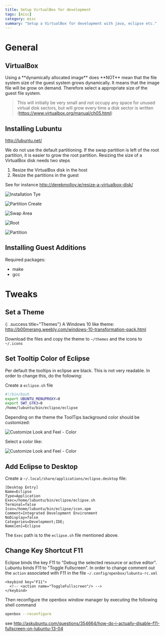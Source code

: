 ```yaml
---
title: Setup VirtualBox for development
tags: [misc]
category: misc
summary: "Setup a VirtualBox for development with java, eclipse etc."
---
```


# General

## VirtualBox

<div class="danger" title="Dynamically allocated image" markdown="1">
Using a **dynamically allocated image** does **NOT** mean that the file system size of the guest system grows dynamically. It means that the image file will be grow on demand. Therefore select a appropriate size of the guest file system. 

> This will initially be very small and not occupy any space for unused virtual disk sectors, but will grow every time a disk sector is written  
(https://www.virtualbox.org/manual/ch05.html) 

</div>

## Installing Lubuntu

<http://lubuntu.net/>

<div class="success" title="Partition" markdown="1">
We do not use the default partitioning. If the swap partition is left of the root partition, it is easier to grow the root partition. Resizing the size of a VirtualBox disk needs two steps

1. Resize the VirtualBox disk in the host
2. Resize the partitions in the guest

See for instance <http://derekmolloy.ie/resize-a-virtualbox-disk/>
</div>

![Installation Tye](setup_virtual_box_for_development/lubuntu_install_1.png  "Installation Type")

![Partition Create](setup_virtual_box_for_development/lubuntu_install_2.png  "Partition Create")

![Swap Area](setup_virtual_box_for_development/lubuntu_install_3.png  "Swap Area")

![Root](setup_virtual_box_for_development/lubuntu_install_4.png  "Root")

![Partition](setup_virtual_box_for_development/lubuntu_install_5.png  "Partition")


## Installing Guest Additions
 
 Required packages:
 
* make
* gcc

# Tweaks

## Set a Theme

{: .success title="Themes"}
A Windows 10 like theme:
<http://b00merang.weebly.com/windows-10-transformation-pack.html>

Download the files and copy the theme to `~/themes` and the icons to `~/.icons`

## Set Tooltip Color of Eclipse

Per default the tooltips in eclipse are black. This is not very readable. In order to change this, do the following:

Create a `eclipse.sh` file

~~~bash
#!/bin/bash
export UBUNTU_MENUPROXY=0
export SWT_GTK3=0
/home/lubuntu/bin/eclipse/eclipse
~~~

Depending on the theme the ToolTips background color should be customized:

![Customize Look and Feel - Color](setup_virtual_box_for_development/customizeLookAndFeel.png)

Select a color like:

![Customize Look and Feel - Color](setup_virtual_box_for_development/pickAColor.png)

## Add Eclipse to Desktop

Create a `~/.local/share/applications/eclipse.desktop` file:

~~~
[Desktop Entry]
Name=Eclipse
Type=Application
Exec=/home/lubuntu/bin/eclipse/eclipse.sh
Terminal=false
Icon=/home/lubuntu/bin/eclipse/icon.xpm
Comment=Integrated Development Environment
NoDisplay=false
Categories=Development;IDE;
Name[en]=Eclipse
~~~

The `Exec` path is to the `eclipse.sh` file mentioned above.

## Change Key Shortcut F11

Eclipse binds the key F11 to "Debug the selected resource or active editor". Lubuntu binds F11 to "Toggle Fullscreen". In order to change comment out the `action` associated with F11 in the file `~/.config/openbox/lubuntu-rc.xml`

~~~
<keybind key="F11">
  <!-- <action name="ToggleFullscreen"/> -->
</keybind>
~~~

Then reconfigure the openbox window manager by executing the following shell command

~~~bash
openbox --reconfigure
~~~

see <http://askubuntu.com/questions/354664/how-do-i-actually-disable-f11-fullscreen-on-lubuntu-13-04>
